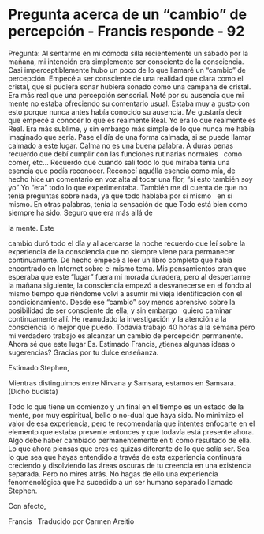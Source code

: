 # Pregunta acerca de un “cambio” de percepción - Francis responde - 92

Pregunta: Al sentarme en mi c&oacute;moda silla recientemente un s&aacute;bado por la ma&ntilde;ana, mi intenci&oacute;n era simplemente ser consciente de la consciencia. Casi imperceptiblemente hubo un poco de lo que llamar&eacute; un &ldquo;cambio&rdquo; de percepci&oacute;n. Empec&eacute; a ser consciente de una realidad que clara como el cristal, que si pudiera sonar hubiera sonado como una campana de cristal. Era m&aacute;s real que una percepci&oacute;n sensorial. Not&eacute; por su ausencia que mi mente no estaba ofreciendo su comentario usual. Estaba muy a gusto con esto porque nunca antes hab&iacute;a conocido su ausencia. Me gustar&iacute;a decir que empec&eacute; a conocer lo que es realmente Real. Yo era lo que realmente es Real. Era m&aacute;s sublime, y sin embargo m&aacute;s simple de lo que nunca me hab&iacute;a imaginado que ser&iacute;a. Pase el d&iacute;a de una forma calmada, si se puede llamar calmado a este lugar. Calma no es una buena palabra. A duras penas recuerdo que deb&iacute; cumplir con las funciones rutinarias normales
&nbsp; 
como comer, etc&hellip; Recuerdo que cuando sal&iacute; todo lo que miraba ten&iacute;a una esencia que pod&iacute;a reconocer. Reconoc&iacute; aqu&eacute;lla esencia como m&iacute;a, de hecho hice un comentario en voz alta al tocar una flor, &ldquo;s&iacute; esto tambi&eacute;n soy yo&rdquo; Yo &ldquo;era&rdquo; todo lo que experimentaba. Tambi&eacute;n me di cuenta de que no ten&iacute;a preguntas sobre nada, ya que todo hablaba por s&iacute; mismo
&nbsp; 
en s&iacute; mismo. En otras palabras, ten&iacute;a la sensaci&oacute;n de que Todo est&aacute; bien como siempre ha sido. Seguro que era m&aacute;s all&aacute; de 

la mente. Este

 cambio dur&oacute; todo el d&iacute;a y al acercarse la noche recuerdo que le&iacute; sobre la experiencia de la consciencia que no siempre viene para permanecer continuamente. De hecho empec&eacute; a leer un libro completo que hab&iacute;a encontrado en Internet sobre el mismo tema. Mis pensamientos eran que esperaba que este &ldquo;lugar&rdquo; fuera mi morada duradera, pero al despertarme la ma&ntilde;ana siguiente, la consciencia empez&oacute; a desvanecerse en el fondo al mismo tiempo que ri&eacute;ndome volv&iacute; a asumir mi vieja identificaci&oacute;n con el condicionamiento. Desde ese &ldquo;cambio&rdquo; soy menos aprensivo sobre la posibilidad de ser consciente de ella, y sin embargo
&nbsp; 
quiero caminar continuamente all&iacute;. He reanudado la investigaci&oacute;n y la atenci&oacute;n a la consciencia lo mejor que puedo. Todav&iacute;a trabajo 40 horas a la semana pero mi verdadero trabajo es alcanzar un cambio de percepci&oacute;n permanente. Ahora s&eacute; que este lugar Es. Estimado Francis, &iquest;tienes algunas ideas o sugerencias? Gracias por tu dulce ense&ntilde;anza.

Estimado Stephen,

Mientras distinguimos entre Nirvana y Samsara, estamos en Samsara. (Dicho budista)

Todo lo que tiene un comienzo y un final en el tiempo es un estado de la mente, por muy espiritual, bello o no-dual que haya sido. No minimizo el valor de esa experiencia, pero te recomendar&iacute;a que intentes enfocarte en el elemento que estaba presente entonces y que todav&iacute;a est&aacute; presente ahora. Algo debe haber cambiado permanentemente en ti como resultado de ella. Lo que ahora piensas que eres es quiz&aacute;s diferente de lo que sol&iacute;a ser. Sea lo que sea que hayas entendido a trav&eacute;s de esta experiencia continuar&aacute; creciendo y disolviendo las &aacute;reas oscuras de tu creencia en una existencia separada. Pero no mires atr&aacute;s. No hagas de ello una experiencia fenomenol&oacute;gica que ha sucedido a un ser humano separado llamado Stephen.

Con afecto,

Francis
&nbsp; 
Traducido por Carmen Areitio

